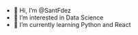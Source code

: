 - 👋 Hi, I’m @SantFdez
- 👀 I’m interested in Data Science
- 🌱 I’m currently learning Python and React

<!---
SantFdez/SantFdez is a ✨ special ✨ repository because its `README.md` (this file) appears on your GitHub profile.
You can click the Preview link to take a look at your changes.
--->
